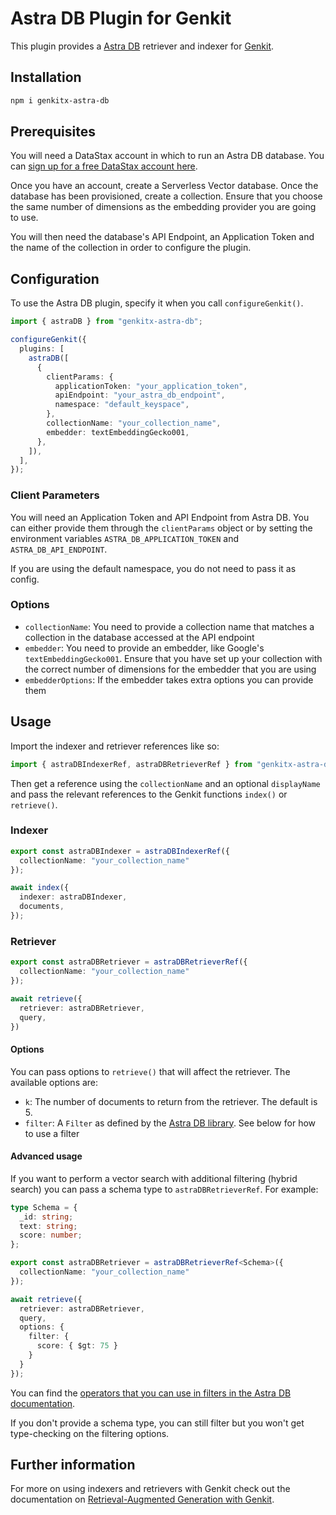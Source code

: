 # Astra DB Plugin for Genkit

This plugin provides a [Astra DB](https://docs.datastax.com/en/astra-db-serverless/index.html) retriever and indexer for [Genkit](https://firebase.google.com/docs/genkit).

## Installation

```sh
npm i genkitx-astra-db
```

## Prerequisites

You will need a DataStax account in which to run an Astra DB database. You can [sign up for a free DataStax account here](https://astra.datastax.com/signup).

Once you have an account, create a Serverless Vector database. Once the database has been provisioned, create a collection. Ensure that you choose the same number of dimensions as the embedding provider you are going to use.

You will then need the database's API Endpoint, an Application Token and the name of the collection in order to configure the plugin.

## Configuration

To use the Astra DB plugin, specify it when you call `configureGenkit()`.

```typescript
import { astraDB } from "genkitx-astra-db";

configureGenkit({
  plugins: [
    astraDB([
      {
        clientParams: {
          applicationToken: "your_application_token",
          apiEndpoint: "your_astra_db_endpoint",
          namespace: "default_keyspace",
        },
        collectionName: "your_collection_name",
        embedder: textEmbeddingGecko001,
      },
    ]),
  ],
});
```

### Client Parameters

You will need an Application Token and API Endpoint from Astra DB. You can either provide them through the `clientParams` object or by setting the environment variables `ASTRA_DB_APPLICATION_TOKEN` and `ASTRA_DB_API_ENDPOINT`.

If you are using the default namespace, you do not need to pass it as config.

### Options

* `collectionName`: You need to provide a collection name that matches a collection in the database accessed at the API endpoint
* `embedder`: You need to provide an embedder, like Google's `textEmbeddingGecko001`. Ensure that you have set up your collection with the correct number of dimensions for the embedder that you are using
* `embedderOptions`: If the embedder takes extra options you can provide them

## Usage

Import the indexer and retriever references like so:

```typescript
import { astraDBIndexerRef, astraDBRetrieverRef } from "genkitx-astra-db";
```

Then get a reference using the `collectionName` and an optional `displayName` and pass the relevant references to the Genkit functions `index()` or `retrieve()`.

### Indexer

```typescript
export const astraDBIndexer = astraDBIndexerRef({
  collectionName: "your_collection_name"
});

await index({
  indexer: astraDBIndexer,
  documents,
});
```

### Retriever

```typescript
export const astraDBRetriever = astraDBRetrieverRef({
  collectionName: "your_collection_name"
});

await retrieve({
  retriever: astraDBRetriever,
  query,
})
```

#### Options

You can pass options to `retrieve()` that will affect the retriever. The available options are:

* `k`: The number of documents to return from the retriever. The default is 5.
* `filter`: A `Filter` as defined by the [Astra DB library](https://docs.datastax.com/en/astra-api-docs/_attachments/typescript-client/types/Filter.html). See below for how to use a filter

#### Advanced usage

If you want to perform a vector search with additional filtering (hybrid search) you can pass a schema type to `astraDBRetrieverRef`. For example:

```typescript
type Schema = {
  _id: string;
  text: string;
  score: number;
};

export const astraDBRetriever = astraDBRetrieverRef<Schema>({
  collectionName: "your_collection_name"
});

await retrieve({
  retriever: astraDBRetriever,
  query,
  options: { 
    filter: {
      score: { $gt: 75 }
    }
  }
});
```

You can find the [operators that you can use in filters in the Astra DB documentation](https://docs.datastax.com/en/astra-db-serverless/api-reference/overview.html#operators).

If you don't provide a schema type, you can still filter but you won't get type-checking on the filtering options.

## Further information

For more on using indexers and retrievers with Genkit check out the documentation on [Retrieval-Augmented Generation with Genkit](https://firebase.google.com/docs/genkit/rag).